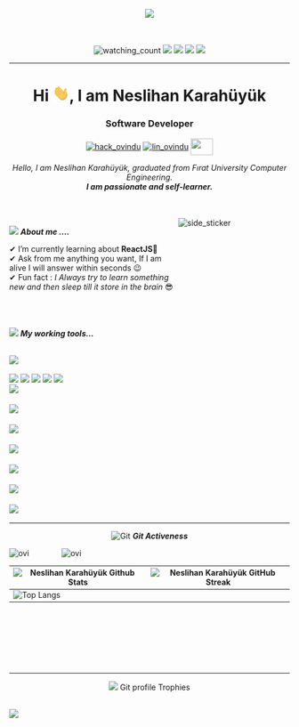 <p align="center">
  <img src="https://s27389.pcdn.co/wp-content/uploads/2019/08/AdobeStock_244675452.jpeg" height="200"/>
</p>
<br>

 <p align="center">
  <img src="https://komarev.com/ghpvc/?username=angularbeybisi&color=brightgreen" alt="watching_count" />
<img src="https://img.shields.io/badge/Age-26-blue" />
  <img src="https://img.shields.io/badge/Focus-React-brightgreen" />
  <img src="https://img.shields.io/badge/Lives-Ankara-success" />
  <img src="https://img.shields.io/badge/Languages-English-brightgreen" />
</p>
<hr>
<h1 align="center">Hi <img src="https://raw.githubusercontent.com/ABSphreak/ABSphreak/master/gifs/Hi.gif" width="30px">, I am Neslihan Karahüyük </h1>
<h3 align="center">Software Developer </h3>
<p align="center">
<a href="https://www.hackerrank.com/neslimanka" target="blank"><img align="center" src="https://cdn.worldvectorlogo.com/logos/hackerrank.svg" alt="hack_ovindu" height="30" width="40" /></a>
<a href="https://www.linkedin.com/in/neslihankarahuyuk/" target="blank"><img align="center" src="https://image.flaticon.com/icons/png/128/174/174857.png" alt="lin_ovindu" height="30" width="40" /></a>  
 <a href = "mailto: karahuyukneslihan@gmail.com"><img align="center" src="https://seeklogo.com/images/G/gmail-new-2020-logo-32DBE11BB4-seeklogo.com.png" height="30" width="40" /></a>
</p>
</p>



<p align="center">
  <em>
    Hello, I am Neslihan Karahüyük, graduated from Fırat University Computer Engineering. 
     <br>
    <b>I am passionate and self-learner.</b> 
  </em> 
  <br>

</p>
<br><br>
<img align="right" width=200px height=200px alt="side_sticker" src="https://media.giphy.com/media/TEnXkcsHrP4YedChhA/giphy.gif" />

<img src="https://media.giphy.com/media/iY8CRBdQXODJSCERIr/giphy.gif" width="30px">&nbsp;***About me ....***



✔ I’m currently learning about **ReactJS**🥰<br>
✔ Ask from me anything you want, If I am alive I will answer within seconds 😉<br>
✔ Fun fact : *I Always try to learn something new and then sleep till it store in the brain* 😎<br><br><br><br>
 

<img src="https://media.giphy.com/media/iY8CRBdQXODJSCERIr/giphy.gif" width="30px">&nbsp;***My working tools...***
<p align="left">
  
  
  <code> <img height="50" src="https://www.vectorlogo.zone/logos/java/java-ar21.svg"> </code>
  
  
   <code><img height="50" src="https://www.vectorlogo.zone/logos/angular/angular-ar21.svg"></code>
    <code><img height="50" src="https://www.vectorlogo.zone/logos/getbootstrap/getbootstrap-icon.svg"></code>
  <code><img height="50" src="https://www.vectorlogo.zone/logos/w3_css/w3_css-ar21.svg"></code>
  <code><img height="50" src="https://www.vectorlogo.zone/logos/git-scm/git-scm-ar21.svg"></code>
  <code><img height="50" src="https://github.com/uannabi/-/blob/master/resource/git.svg"></code>
  <code> <img height="50" src="https://www.vectorlogo.zone/logos/w3_html5/w3_html5-ar21.svg"> </code>
  <code> <img height="50" src="https://www.vectorlogo.zone/logos/java/java-ar21.svg"> </code>
  <code> <img height="50" src="https://www.vectorlogo.zone/logos/javascript/javascript-ar21.svg"> </code>
  <code> <img height="50" src="https://www.vectorlogo.zone/logos/json/json-ar21.svg"> </code>
  <code> <img height="50" src="https://www.vectorlogo.zone/logos/dotnet/dotnet-ar21.svg"> </code>
  <code> <img height="50" src="https://www.vectorlogo.zone/logos/npmjs/npmjs-ar21.svg"> </code>
  <code> <img height="50" src="https://www.vectorlogo.zone/logos/reactjs/reactjs-ar21.svg"> </code>
  <hr>
  <p align="center">
 <img src="https://media.giphy.com/media/W5eoZHPpUx9sapR0eu/giphy.gif" width="30px" alt="Git"/>&nbsp;<i><b>Git Activeness</b></i></p>
 
<p><img align="left" src="https://github-readme-stats.vercel.app/api/top-langs?username=neslimanka&show_icons=true&locale=en&layout=compact&theme=chartreuse-dark" alt="ovi" /></p>
<p>&nbsp;<img align="right" src="https://github-readme-stats.vercel.app/api?username=neslimanka&show_icons=true&locale=en&theme=chartreuse-dark" alt="ovi" width="410" /></p>

| ![Neslihan Karahüyük Github Stats](https://github-readme-stats.vercel.app/api?username=neslimanka&show_icons=true&theme=tokyonight) | ![Neslihan Karahüyük GitHub Streak](https://github-readme-streak-stats.herokuapp.com/?user=Aditya664&theme=tokyonight) |
| --- | --- |
| ![Top Langs](https://github-readme-stats.vercel.app/api/top-langs/?username=neslimanka&theme=tokyonight) 




<br>

<br><br><br><br>

<hr>


<p align="center"><img src="https://media.giphy.com/media/QaMcXSekUWx7aogAUr/giphy.gif" width="30" />&nbsp;Git profile Trophies</p><br>
<img src="https://github-profile-trophy.vercel.app/?username=neslimanka&theme=juicyfresh&no-bg=true" />



